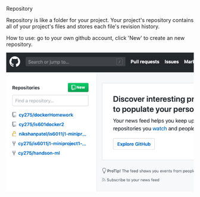 Repository


Repository is like a folder for your project. Your project's repository contains all of your project's files and stores each file's revision history. 

How to use: go to your own github account, click 'New' to create an new repository.

![Image of New Repository](/section-2/new_epository.png)

